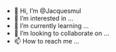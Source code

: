 - 👋 Hi, I’m @Jacquesmul
- 👀 I’m interested in ...
- 🌱 I’m currently learning ...
- 💞️ I’m looking to collaborate on ...
- 📫 How to reach me ...

<!---
Jacquesmul/Jacquesmul is a ✨ special ✨ repository because its `README.md` (this file) appears on your GitHub profile.
You can click the Preview link to take a look at your changes.
--->
